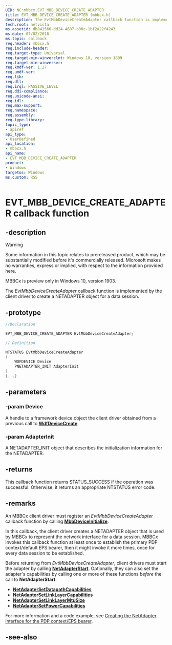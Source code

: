 ```yaml
---
UID: NC:mbbcx.EVT_MBB_DEVICE_CREATE_ADAPTER
title: EVT_MBB_DEVICE_CREATE_ADAPTER (mbbcx.h)
description: The EvtMbbDeviceCreateAdapter callback function is implemented by the client driver to create a NETADAPTER object for a data session.
tech.root: netvista
ms.assetid: db841566-dd24-4687-b00c-1bf2a22f4243
ms.date: 07/02/2018
ms.topic: callback
req.header: mbbcx.h
req.include-header:
req.target-type: Universal
req.target-min-winverclnt: Windows 10, version 1809
req.target-min-winversvr:
req.kmdf-ver: 1.27
req.umdf-ver:
req.lib:
req.dll:
req.irql: PASSIVE_LEVEL 
req.ddi-compliance:
req.unicode-ansi:
req.idl:
req.max-support:
req.namespace:
req.assembly:
req.type-library: 
topic_type: 
- apiref
api_type: 
- UserDefined
api_location: 
- mbbcx.h
api_name: 
- EVT_MBB_DEVICE_CREATE_ADAPTER
product:
- Windows
targetos: Windows
ms.custom: RS5
---
```


# EVT_MBB_DEVICE_CREATE_ADAPTER callback function

## -description

> [!WARNING]
> Some information in this topic relates to prereleased product, which may be substantially modified before it's commercially released. Microsoft makes no warranties, express or implied, with respect to the information provided here.
> 
> MBBCx is preview only in Windows 10, version 1903.

The *EvtMbbDeviceCreateAdapter* callback function is implemented by the client driver to create a NETADAPTER object for a data session.

## -prototype

```cpp
//Declaration

EVT_MBB_DEVICE_CREATE_ADAPTER EvtMbbDeviceCreateAdapter; 

// Definition

NTSTATUS EvtMbbDeviceCreateAdapter 
(
	WDFDEVICE Device
	PNETADAPTER_INIT AdapterInit
)
{...}

```

## -parameters

### -param Device

A handle to a framework device object the client driver obtained from a previous call to [**WdfDeviceCreate**](../wdfdevice/nf-wdfdevice-wdfdevicecreate.md).

### -param AdapterInit

A NETADAPTER_INIT object that describes the initialization information for the NETADAPTER.

## -returns

This callback function returns STATUS_SUCCESS if the operation was successful. Otherwise, it returns an appropriate NTSTATUS error code.

## -remarks

An MBBCx client driver must register an *EvtMbbDeviceCreateAdapter* callback function by calling [**MbbDeviceInitialize**](nf-mbbcx-mbbdeviceinitialize.md).

In this callback, the client driver creates a NETADAPTER object that is used by MBBCx to represent the network interface for a data session. MBBCx invokes this callback function at least once to establish the primary PDP context/default EPS bearer, then it might invoke it more times, once for every data session to be established.

Before returning from *EvtMbbDeviceCreateAdapter*, client drivers must start the adapter by calling [**NetAdapterStart**](../netadapter/nf-netadapter-netadapterstart.md). Optionally, they can also set the adapter's capabilities by calling one or more of these functions *before* the call to **NetAdapterStart**: 

- [**NetAdapterSetDatapathCapabilities**](../netadapter/nf-netadapter-netadaptersetdatapathcapabilities.md)
- [**NetAdapterSetLinkLayerCapabilities**](../netadapter/nf-netadapter-netadaptersetlinklayercapabilities.md)
- [**NetAdapterSetLinkLayerMtuSize**](../netadapter/nf-netadapter-netadaptersetlinklayermtusize.md)
- [**NetAdapterSetPowerCapabilities**](../netadapter/nf-netadapter-netadaptersetpowercapabilities.md)

For more information and a code example, see [Creating the NetAdapter interface for the PDP context/EPS bearer](https://docs.microsoft.com/windows-hardware/drivers/netcx/writing-an-mbbcx-client-driver#creating-the-netadapter-interface-for-the-pdp-contexteps-bearer).

## -see-also
